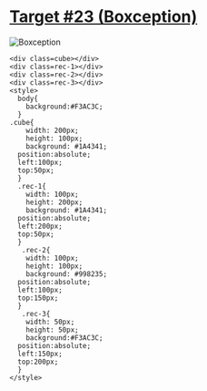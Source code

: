 # [Target #23 (Boxception)](https://cssbattle.dev/play/23)

![Boxception](https://cssbattle.dev/targets/23.png)

```
<div class=cube></div>
<div class=rec-1></div>
<div class=rec-2></div>
<div class=rec-3></div>
<style>
  body{
    background:#F3AC3C;
  }
.cube{
    width: 200px;
    height: 100px;
    background: #1A4341;
  position:absolute;
  left:100px;
  top:50px;
  }
  .rec-1{
    width: 100px;
    height: 200px;
    background: #1A4341;
  position:absolute;
  left:200px;
  top:50px;
  }
   .rec-2{
    width: 100px;
    height: 100px;
    background: #998235;
  position:absolute;
  left:100px;
  top:150px;
  }
   .rec-3{
    width: 50px;
    height: 50px;
    background:#F3AC3C;
  position:absolute;
  left:150px;
  top:200px;
  }
</style>
  ````